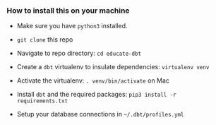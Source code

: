 ### How to install this on your machine

- Make sure you have `python3` installed.
- `git clone` this repo
- Navigate to repo directory: `cd educate-dbt`
- Create a `dbt` virtualenv to insulate dependencies: `virtualenv venv`
- Activate the virtualenv: `. venv/bin/activate` on Mac
- Install `dbt` and the required packages: `pip3 install -r requirements.txt`

- Setup your database connections in `~/.dbt/profiles.yml`